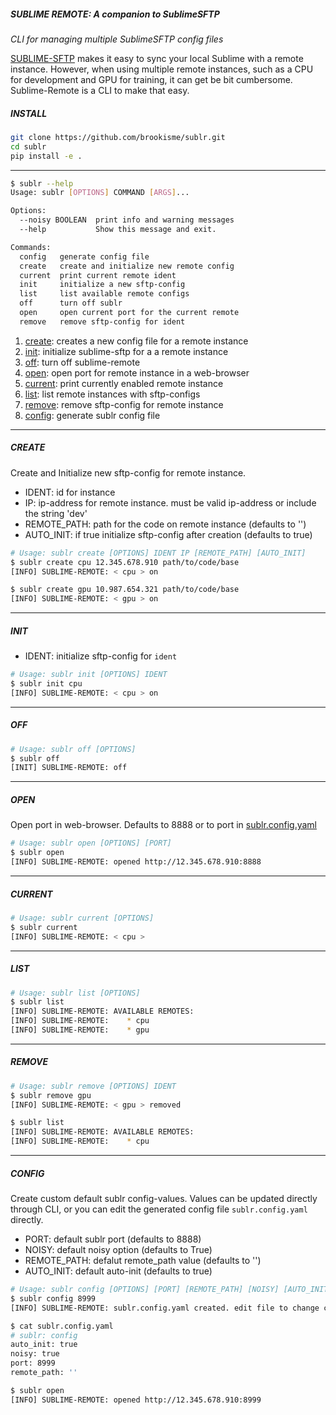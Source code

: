 ##### SUBLIME REMOTE: A companion to SublimeSFTP

_CLI for managing multiple SublimeSFTP config files_

[SUBLIME-SFTP](https://wbond.net/sublime_packages/sftp) makes it easy to sync your local Sublime with a remote instance. However, when using multiple remote instances, such as a CPU for development and GPU for training, it can get be bit cumbersome. Sublime-Remote is a CLI to make that easy.

##### INSTALL

```bash
git clone https://github.com/brookisme/sublr.git
cd sublr
pip install -e .
```

---

```bash
$ sublr --help
Usage: sublr [OPTIONS] COMMAND [ARGS]...

Options:
  --noisy BOOLEAN  print info and warning messages
  --help           Show this message and exit.

Commands:
  config   generate config file
  create   create and initialize new remote config
  current  print current remote ident
  init     initialize a new sftp-config
  list     list available remote configs
  off      turn off sublr
  open     open current port for the current remote
  remove   remove sftp-config for ident
```

1. [create](#create): creates a new config file for a remote instance
2. [init](#init): initialize sublime-sftp for a a remote instance
3. [off](#off): turn off sublime-remote
4. [open](#open): open port for remote instance in a web-browser
5. [current](#current): print currently enabled remote instance
6. [list](#list): list remote instances with sftp-configs
7. [remove](#remove): remove sftp-config for remote instance
8. [config](#config): generate sublr config file 

---

<a name='create'></a>

##### CREATE

Create and Initialize new sftp-config for remote instance.

- IDENT: id for instance
- IP: ip-address for remote instance. must be valid ip-address or include the string 'dev'
- REMOTE_PATH: path for the code on remote instance (defaults to '')
- AUTO_INIT: if true initialize sftp-config after creation (defaults to true)

```bash
# Usage: sublr create [OPTIONS] IDENT IP [REMOTE_PATH] [AUTO_INIT]
$ sublr create cpu 12.345.678.910 path/to/code/base
[INFO] SUBLIME-REMOTE: < cpu > on

$ sublr create gpu 10.987.654.321 path/to/code/base
[INFO] SUBLIME-REMOTE: < gpu > on
```

---

<a name='init'></a>

##### INIT

- IDENT: initialize sftp-config for `ident`

```bash
# Usage: sublr init [OPTIONS] IDENT
$ sublr init cpu
[INFO] SUBLIME-REMOTE: < cpu > on
```
---

<a name='off'></a>

##### OFF

```bash
# Usage: sublr off [OPTIONS]
$ sublr off
[INIT] SUBLIME-REMOTE: off
```

---

<a name='open'></a>

##### OPEN

Open port in web-browser. Defaults to 8888 or to port in [sublr.config.yaml](#config)

```bash
# Usage: sublr open [OPTIONS] [PORT]
$ sublr open
[INFO] SUBLIME-REMOTE: opened http://12.345.678.910:8888
```

---

<a name='current'></a>

##### CURRENT

```bash
# Usage: sublr current [OPTIONS]
$ sublr current
[INFO] SUBLIME-REMOTE: < cpu >
```

---

<a name='list'></a>

##### LIST

```bash
# Usage: sublr list [OPTIONS]
$ sublr list
[INFO] SUBLIME-REMOTE: AVAILABLE REMOTES:
[INFO] SUBLIME-REMOTE:    * cpu
[INFO] SUBLIME-REMOTE:    * gpu
```

---

<a name='remove'></a>

##### REMOVE

```bash
# Usage: sublr remove [OPTIONS] IDENT
$ sublr remove gpu
[INFO] SUBLIME-REMOTE: < gpu > removed

$ sublr list
[INFO] SUBLIME-REMOTE: AVAILABLE REMOTES:
[INFO] SUBLIME-REMOTE:    * cpu
```

---

<a name='config'></a>

##### CONFIG

Create custom default sublr config-values. Values can be updated directly through CLI, or you can edit the generated config file `sublr.config.yaml` directly.

- PORT: default sublr port (defaults to 8888)
- NOISY: default noisy option (defaults to True)
- REMOTE_PATH: defalut remote_path value (defaults to '')
- AUTO_INIT: default auto-init (defaults to true)

```bash
# Usage: sublr config [OPTIONS] [PORT] [REMOTE_PATH] [NOISY] [AUTO_INIT]
$ sublr config 8999
[INFO] SUBLIME-REMOTE: sublr.config.yaml created. edit file to change configuration

$ cat sublr.config.yaml 
# sublr: config
auto_init: true
noisy: true
port: 8999
remote_path: ''

$ sublr open
[INFO] SUBLIME-REMOTE: opened http://12.345.678.910:8999
```



